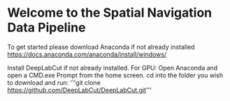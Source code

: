 # Welcome to the Spatial Navigation Data Pipeline
To get started please download Anaconda if not already installed   
https://docs.anaconda.com/anaconda/install/windows/ 

Install DeepLabCut if not already installed. For GPU:
Open Anaconda and open a CMD.exe Prompt from the home screen. cd into the folder you wish to download and run:
'''git clone https://github.com/DeepLabCut/DeepLabCut.git'''
